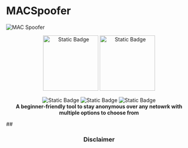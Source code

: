 # MACSpoofer
<img alt="MAC Spoofer" src="https://github.com/Secure-Scholar/MACSpoofer/assets/142740652/c7a9fe25-46fe-48bc-9181-5a9ea200d049">
<p align = "center">
  <img alt="Static Badge" heigth="150px" width="150px" src="https://img.shields.io/badge/VERSION-1.0.0.1-cyan?style=flat-square">
  <img alt="Static Badge" heigth="150px" width="150px" src="https://img.shields.io/badge/LICENSE-GNU%20v3.0-RED?style=flat-square">
</p>
<p align = "center">
  <img alt="Static Badge" src="https://img.shields.io/badge/AUTHOR-SECURE%20SCHOLAR-red?style=flat-square">
  <img alt="Static Badge" src="https://img.shields.io/badge/OPEN%20SOURCE-YES-green?style=flat-square">
  <img alt="Static Badge" src="https://img.shields.io/badge/WRITTEN%20IN%20PYTHON-YES-cyan?style=flat-square"><br>
  <strong>A beginner-friendly tool to stay anonymous over any netowrk with multiple options to choose from</strong>
</p>
##
<h3 align="center">
  Disclaimer 
</h3>
